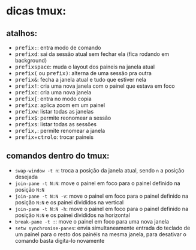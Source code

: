 dicas tmux:
=========

atalhos:
--------
* <kbd>prefix</kbd><kbd>:</kbd>: entra modo de comando
* <kbd>prefix</kbd><kbd>d</kbd>: sai da sessão atual sem fechar ela (fica rodando em background)
* <kbd>prefix</kbd><kbd>space</kbd>: muda o layout dos paineis na janela atual
* <kbd>prefix</kbd><kbd>(</kbd> ou <kbd>prefix</kbd><kbd>)</kbd>: alterna de uma sessão pra outra
* <kbd>prefix</kbd><kbd>&</kbd>: fecha a janela atual e tudo que estiver nela
* <kbd>prefix</kbd><kbd>!</kbd>: cria uma nova janela com o painel que estava em foco
* <kbd>prefix</kbd><kbd>c</kbd>: cria uma nova janela
* <kbd>prefix</kbd><kbd>[</kbd>: entra no modo copia
* <kbd>prefix</kbd><kbd>z</kbd>: aplica zoom em um painel
* <kbd>prefix</kbd><kbd>w</kbd>: listar todas as janelas
* <kbd>prefix</kbd><kbd>$</kbd>: permite reonomear a sessão
* <kbd>prefix</kbd><kbd>s</kbd>: listar todas as sessões
* <kbd>prefix</kbd><kbd>,</kbd>: permite renomear a janela
* <kbd>prefix</kbd>+<kbd>ctrol</kbd><kbd>o</kbd>: trocar paineis

comandos dentro do tmux:
---------
* `swap-window -t n`: troca a posição da janela atual, sendo `n` a posição desejada
* `join-pane -t N:N`: move o painel em foco para o painel definido na posição `N:N`
* `join-pane -t N:N -v`: move o painel em foco para o painel definido na posição `N:N` e os painei divididos na vertical
* `join-pane -t N:N -h`: move o painel em foco para o painel definido na posição `N:N` e os painei divididos na horizontal
* `break-pane -t :`: move o painel em foco para uma nova janela
* `setw synchronise-panes`: envia simultaneamente entrada do teclado de um painel para o resto dos painéis na mesma janela, para desativar o comando basta digita-lo novamente
